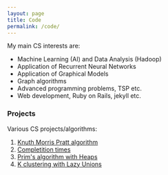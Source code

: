 ```yaml
---
layout: page
title: Code
permalink: /code/
---
```

My main CS interests are:

* Machine Learning (AI) and Data Analysis (Hadoop)
* Application of Recurrent Neural Networks
* Application of Graphical Models
* Graph algorithms
* Advanced programming problems, TSP etc.
* Web development, Ruby on Rails, jekyll etc.

### Projects

Various CS projects/algorithms:

1. [Knuth Morris Pratt algorithm][ggl]
2. [Completition times][ku]
3. [Prim's algorithm with Heaps][prim]
4. [K clustering with Lazy Unions][kclust]

[ggl]: https://github.com/KvitnucaZahradka/knuth_morris_pratt/blob/master/KnuthMorrisPratt.java "Knuth Morris Pratt algorithm"
[ku]: https://github.com/KvitnucaZahradka/completition_times/blob/master/Completition_times.java "Completition times"
[prim]: https://github.com/KvitnucaZahradka/prims_algorithm_heaps/blob/master/PrimsAlgorithmHeapVersion.java "Prim's algorithm"
[kclust]: https://github.com/KvitnucaZahradka/prims_algorithm_heaps/blob/master/k_clustering_with_lazy_unions "K clustering with Lazy Unions"
